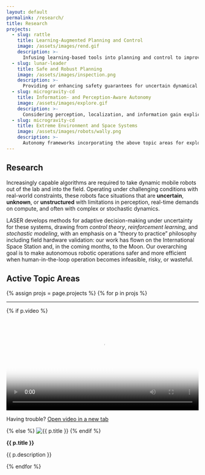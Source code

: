 ```yaml
---
layout: default
permalink: /research/
title: Research
projects:
  - slug: rattle
    title: Learning-Augmented Planning and Control
    image: /assets/images/rend.gif
    description: >-
      Infusing learning-based tools into planning and control to improve efficiency and safety under imperfect knowledge.
  - slug: lunar-leader
    title: Safe and Robust Planning
    image: /assets/images/inspection.png
    description: >-
      Providing or enhancing safety guarantees for uncertain dynamical systems, including when new information is revealed online.
  - slug: microgravity-cd
    title: Information- and Perception-Aware Autonomy
    image: /assets/images/explore.gif
    description: >-
      Considering perception, localization, and information gain explicitly in robotic planning.
  - slug: microgravity-cd
    title: Extreme Environment and Space Systems
    image: /assets/images/robots/wally.png
    description: >-
      Autonomy frameworks incorporating the above topic areas for exploration, space, and other extreme environment robotics applications. We are always looking for new, dynamically interesting robotic systems that invite creative algorithmic solutions.
---
```


## Research

Increasingly capable algorithms are required to take dynamic mobile robots out of the lab and into the field. Operating under challenging conditions with real-world constraints, these robots face situations that are **uncertain**, **unknown**, or **unstructured** with limitations in perception, real-time demands on compute, and often with complex or stochastic dynamics.

LASER develops methods for adaptive decision-making under uncertainty for these systems, drawing from *control theory*, *reinforcement learning*, and *stochastic modeling*, with an emphasis on a "theory to practice” philosophy including field hardware validation: our work has flown on the International Space Station and, in the coming months, to the Moon. Our overarching goal is to make autonomous robotic operations safer and more efficient when human-in-the-loop operation becomes infeasible, risky, or wasteful.

## Active Topic Areas
<!-- Display projects-->
<div class="row pt-2">
  {% assign projs = page.projects %}
  {% for p in projs %}
    <div class="row"><hr /></div>
    <div class="row justify-content-center py-3" id="{{ p.slug }}">
      <div class="col-8 col-md-4 align-items-center my-auto py-3">
        {% if p.video %}
          <video style="width:100%; height:auto; display:block;" controls preload="metadata" playsinline poster="{{ p.image | relative_url }}">
            <source src="{{ p.video | relative_url }}" type="video/mp4" />
            Your browser does not support the video tag.
          </video>
          <p class="small mt-2 mb-0">
            Having trouble? <a href="{{ p.video | relative_url }}" target="_blank" rel="noopener">Open video in a new tab</a>
          </p>
        {% else %}
          <img class="img-fluid" src="{{ p.image | relative_url }}" alt="{{ p.title }}" />
        {% endif %}
      </div>
      <div class="col-10 col-md-8 my-auto">
        <p><b>{{ p.title }}</b></p>
        <p>{{ p.description }}</p>
      </div>
    </div>
  {% endfor %}
</div>
